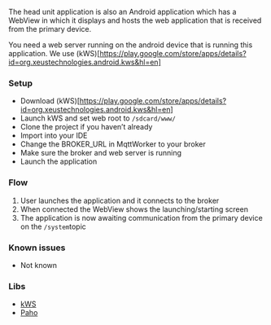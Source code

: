 The head unit application is also an Android application which has a WebView in which it displays and hosts the web application that is received from the primary device.

You need a web server running on the android device that is running this application. We use (kWS)[https://play.google.com/store/apps/details?id=org.xeustechnologies.android.kws&hl=en]

### Setup

* Download (kWS)[https://play.google.com/store/apps/details?id=org.xeustechnologies.android.kws&hl=en]
* Launch kWS and set web root to `/sdcard/www/`
* Clone the project if you haven’t already
* Import into your IDE
* Change the BROKER_URL in MqttWorker to your broker
* Make sure the broker and web server is running
* Launch the application

### Flow

1. User launches the application and it connects to the broker
2. When connected the WebView shows the launching/starting screen
3. The application is now awaiting communication from the primary device on the `/system`topic

### Known issues

* Not known

### Libs

* [kWS](https://play.google.com/store/apps/details?id=org.xeustechnologies.android.kws&hl=en)
* [Paho](http://www.eclipse.org/paho/)
